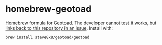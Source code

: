 # homebrew-geotoad

[Homebrew](http://brew.sh/) formula for [Geotoad](https://github.com/steve8x8/geotoad). The developer [cannot test it works, but links back to this repository in an issue](https://github.com/steve8x8/geotoad/issues/341). Install with:

```
brew install steve8x8/geotoad/geotoad
```
